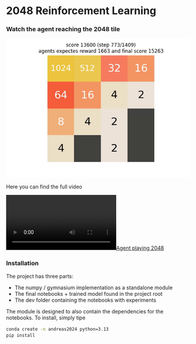 # 2048 Reinforcement Learning

### Watch the agent reaching the 2048 tile

![Agent reaches tile 2048](media/n4-tuple_network_MC_avg_vote/n4_avg_MC_lambda_2048_score_27172_02.gif)

Here you can find the full video

[![Agent playing 2048](media/n4-tuple_network_MC_avg_vote/n4_avg_MC_lambda_2048_score_27172.mp4)](media/n4-tuple_network_MC_avg_vote/n4_avg_MC_lambda_2048_score_27172.mp4)


### Installation

The project has three parts:
* The numpy / gymnasium implementation as a standalone module
* The final notebooks + trained model found in the project root
* The dev folder containing the notebooks with experiments

The module is designed to also contain the dependencies for the notebooks. To install, simply tipe

```bash
conda create -n andreas2024 python=3.13
pip install 
```